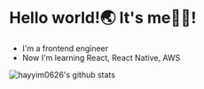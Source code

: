 # Hello world!🌏 It's me🙋‍♂!

- I'm a frontend engineer
- Now I'm learning React, React Native, AWS

![hayyim0626's github stats](https://github-readme-stats.vercel.app/api?username=hayyim0626&show_icons=true)
